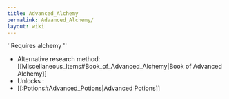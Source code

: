 ```yaml
---
title: Advanced_Alchemy
permalink: Advanced_Alchemy/
layout: wiki
---
```




''Requires alchemy
'' 
- Alternative research method: [[Miscellaneous_Items#Book_of_Advanced_Alchemy|Book of Advanced Alchemy]]
- Unlocks :
- [[:Potions#Advanced_Potions|Advanced Potions]]